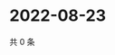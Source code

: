 # 2022-08-23

共 0 条

<!-- BEGIN WEIBO -->
<!-- 最后更新时间 Tue Aug 23 2022 01:18:26 GMT+0800 (China Standard Time) -->

<!-- END WEIBO -->
